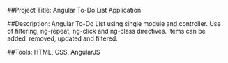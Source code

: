##Project Title: 
Angular To-Do List Application

##Description: 
Angular To-Do List using single module and controller. Use of filtering, ng-repeat, ng-click and ng-class directives. Items can be added, removed, updated and filtered.

##Tools: 
HTML, CSS, AngularJS
